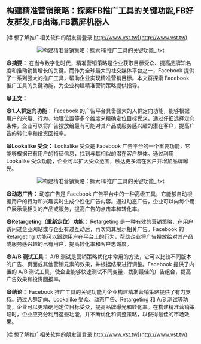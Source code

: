 ## **构建精准营销策略：探索FB推广工具的关键功能,FB好友群发,FB出海,FB霸屏机器人**

[😍想了解推广相关软件的朋友请登录 http://www.vst.tw](http://www.vst.tw)

 <center><img src="https://vst.tw/MP4/tuiguang/png/7.png" alt="构建精准营销策略：探索FB推广工具的关键功能_.txt"></center>

**😄摘要：**
在当今数字化时代，精准营销策略是企业获取目标受众、提高品牌知名度和推动销售增长的关键。而作为全球最大的社交媒体平台之一，Facebook 提供了一系列强大的推广工具，帮助企业实现精准营销目标。本文将探索 Facebook 推广工具的关键功能，为企业构建精准营销策略提供指导。

**😄正文：**

**😄1.人群定向功能：**
Facebook 的广告平台具备强大的人群定向功能，能够根据用户的兴趣、行为、地理位置等多个维度来精确定位目标受众。通过仔细选择定向条件，企业可以将广告投放给最有可能对其产品或服务感兴趣的潜在客户，提高广告的转化率和投资回报率。

**😄Lookalike 受众：**
Lookalike 受众是 Facebook 广告平台的一个重要功能，它能够根据已有用户的特征信息，找到与其相似的潜在客户群体。通过利用 Lookalike 受众功能，企业可以扩大受众范围，触达更多潜在客户并增加品牌曝光。

 <center><img src="https://vst.tw/MP4/tuiguang/png/5.png" alt="构建精准营销策略：探索FB推广工具的关键功能_.txt"></center>

**😄动态广告：**
动态广告是 Facebook 广告平台中的一种高级工具，它能够自动根据用户的行为和兴趣实时生成个性化广告内容。通过动态广告，企业可以向每个用户展示最相关的产品或服务，提高广告的点击率和转化率。

**😄Retargeting（重新定位）功能：**
Retargeting 是一种有效的营销策略，在用户访问过企业网站或与企业有过互动后，再次向其展示相关广告。Facebook 的 Retargeting 功能可以跟踪用户在平台上的行为，帮助企业将广告投放给对其产品或服务感兴趣的已有用户，提高转化率和客户忠诚度。

**😄A/B 测试工具：**
A/B 测试是营销策略优化中常用的方法，它可以比较不同版本的广告、页面或其他营销元素的效果，并根据结果进行调整。Facebook 提供了内置的 A/B 测试工具，使企业能够快速测试不同变量，找到最佳的广告组合，提高广告效果和投资回报率。

**😄结论：**
Facebook 推广工具的关键功能为企业构建精准营销策略提供了有力支持。通过人群定向、Lookalike 受众、动态广告、Retargeting 和 A/B 测试等功能，企业可以更精确地定位目标受众，提高品牌曝光和转化率。在构建精准营销策略时，企业应充分利用这些功能，并不断优化和调整策略，以获得最佳的市场效果。

[😍想了解推广相关软件的朋友请登录 http://www.vst.tw](http://www.vst.tw)




